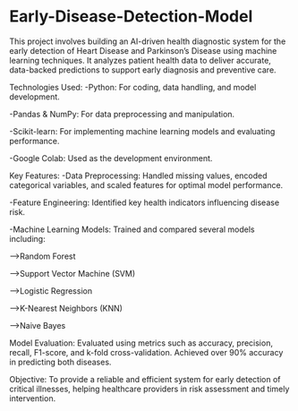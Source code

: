 # Early-Disease-Detection-Model
This project involves building an AI-driven health diagnostic system for the early detection of Heart Disease and Parkinson’s Disease using machine learning techniques. It analyzes patient health data to deliver accurate, data-backed predictions to support early diagnosis and preventive care.

Technologies Used:
-Python: For coding, data handling, and model development.

-Pandas & NumPy: For data preprocessing and manipulation.

-Scikit-learn: For implementing machine learning models and evaluating performance.

-Google Colab: Used as the development environment.

Key Features:
-Data Preprocessing: Handled missing values, encoded categorical variables, and scaled features for optimal model performance.

-Feature Engineering: Identified key health indicators influencing disease risk.

-Machine Learning Models: Trained and compared several models including:

-->Random Forest

-->Support Vector Machine (SVM)

-->Logistic Regression

-->K-Nearest Neighbors (KNN)

-->Naive Bayes

Model Evaluation: Evaluated using metrics such as accuracy, precision, recall, F1-score, and k-fold cross-validation. Achieved over 90% accuracy in predicting both diseases.

Objective:
To provide a reliable and efficient system for early detection of critical illnesses, helping healthcare providers in risk assessment and timely intervention.
